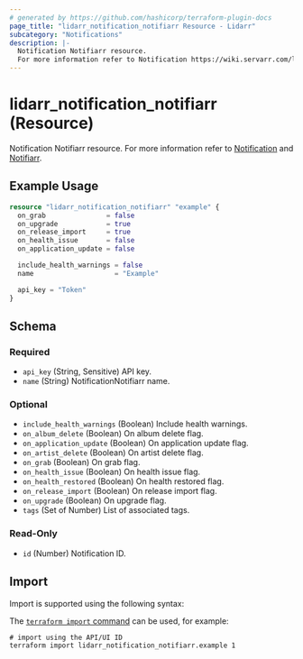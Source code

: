 ```yaml
---
# generated by https://github.com/hashicorp/terraform-plugin-docs
page_title: "lidarr_notification_notifiarr Resource - Lidarr"
subcategory: "Notifications"
description: |-
  Notification Notifiarr resource.
  For more information refer to Notification https://wiki.servarr.com/lidarr/settings#connect and Notifiarr https://wiki.servarr.com/lidarr/supported#notifiarr.
---
```


# lidarr_notification_notifiarr (Resource)

<!-- subcategory:Notifications -->
Notification Notifiarr resource.
For more information refer to [Notification](https://wiki.servarr.com/lidarr/settings#connect) and [Notifiarr](https://wiki.servarr.com/lidarr/supported#notifiarr).

## Example Usage

```terraform
resource "lidarr_notification_notifiarr" "example" {
  on_grab               = false
  on_upgrade            = true
  on_release_import     = true
  on_health_issue       = false
  on_application_update = false

  include_health_warnings = false
  name                    = "Example"

  api_key = "Token"
}
```

<!-- schema generated by tfplugindocs -->
## Schema

### Required

- `api_key` (String, Sensitive) API key.
- `name` (String) NotificationNotifiarr name.

### Optional

- `include_health_warnings` (Boolean) Include health warnings.
- `on_album_delete` (Boolean) On album delete flag.
- `on_application_update` (Boolean) On application update flag.
- `on_artist_delete` (Boolean) On artist delete flag.
- `on_grab` (Boolean) On grab flag.
- `on_health_issue` (Boolean) On health issue flag.
- `on_health_restored` (Boolean) On health restored flag.
- `on_release_import` (Boolean) On release import flag.
- `on_upgrade` (Boolean) On upgrade flag.
- `tags` (Set of Number) List of associated tags.

### Read-Only

- `id` (Number) Notification ID.

## Import

Import is supported using the following syntax:

The [`terraform import` command](https://developer.hashicorp.com/terraform/cli/commands/import) can be used, for example:

```shell
# import using the API/UI ID
terraform import lidarr_notification_notifiarr.example 1
```
